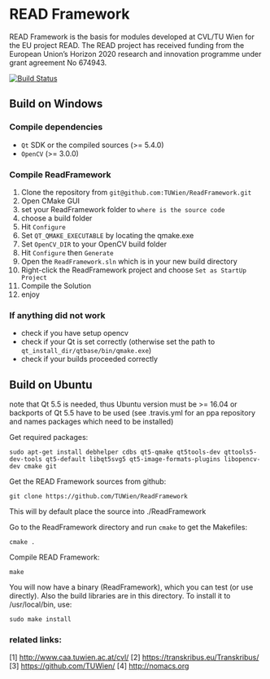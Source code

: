 # READ Framework
READ Framework is the basis for modules developed at CVL/TU Wien for the EU project READ. The READ project  has  received  funding  from  the European  Union’s  Horizon  2020 research  and innovation programme under grant agreement No 674943.
 

[![Build Status](https://travis-ci.org/TUWien/ReadFramework.svg?branch=master)](https://travis-ci.org/TUWien/ReadFramework)

## Build on Windows
### Compile dependencies
- `Qt` SDK or the compiled sources (>= 5.4.0)
- `OpenCV` (>= 3.0.0)

### Compile ReadFramework
1. Clone the repository from `git@github.com:TUWien/ReadFramework.git`
2. Open CMake GUI
3. set your ReadFramework folder to `where is the source code`
4. choose a build folder
5. Hit `Configure`
6. Set `QT_QMAKE_EXECUTABLE` by locating the qmake.exe
7. Set `OpenCV_DIR` to your OpenCV build folder
8. Hit `Configure` then `Generate`
9. Open the `ReadFramework.sln` which is in your new build directory
10. Right-click the ReadFramework project and choose `Set as StartUp Project`
11. Compile the Solution
12. enjoy

### If anything did not work
- check if you have setup opencv
- check if your Qt is set correctly (otherwise set the path to `qt_install_dir/qtbase/bin/qmake.exe`)
- check if your builds proceeded correctly

## Build on Ubuntu
note that Qt 5.5 is needed, thus Ubuntu version must be >= 16.04 or backports of Qt 5.5 have to be used (see .travis.yml for an ppa repository and names packages which need to be installed)

Get required packages:

``` console
sudo apt-get install debhelper cdbs qt5-qmake qt5tools-dev qttools5-dev-tools qt5-default libqt5svg5 qt5-image-formats-plugins libopencv-dev cmake git
```

Get the READ Framework sources from github:
``` console
git clone https://github.com/TUWien/ReadFramework
```
This will by default place the source into ./ReadFramework

Go to the ReadFramework directory and run `cmake` to get the Makefiles:
``` console
cmake . 
```

Compile READ Framework: 
``` console
make
```

You will now have a binary (ReadFramework), which you can test (or use directly). Also the build libraries are in this directory. To install it to /usr/local/bin, use: 
``` console
sudo make install
```

### related links:
[1] http://www.caa.tuwien.ac.at/cvl/
[2] https://transkribus.eu/Transkribus/
[3] https://github.com/TUWien/
[4] http://nomacs.org